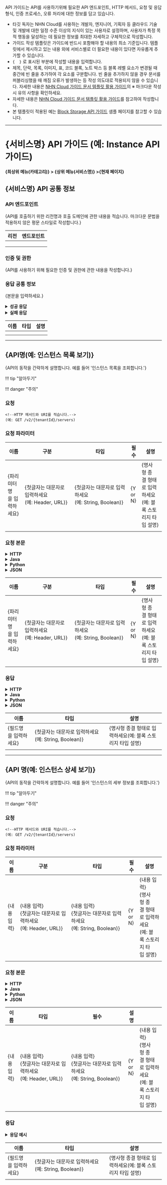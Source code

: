 API 가이드는 API를 사용하기위해 필요한 API 엔드포인트, HTTP 메서드, 요청 및 응답 형식, 인증 프로세스, 오류 처리에 대한 정보를 담고 있습니다.

* 타깃 독자는 NHN Cloud를 사용하는 개발자, 엔지니어, 기획자 등 클라우드 기술 및 개발에 대한 일정 수준 이상의 지식이 있는 사용자로 설정하며, 사용자가 특정 목적 행동을 달성하는 데 필요한 정보를 최대한 자세하고 구체적으로 작성합니다.
* 가이드 작성 템플릿은 가이드에 반드시 포함해야 할 내용의 최소 기준입니다. 템플릿에서 제시하고 있는 내용 외에 서비스별로 더 필요한 내용이 있다면 자유롭게 추가할 수 있습니다.
* `{  }` 로 표시된 부분에 작성할 내용을 입력합니다.
* 제목, 단락, 목록, 이미지, 표, 코드 블록, 노트 박스 등 블록 레벨 요소가 변경될 때 중간에 빈 줄을 추가하여 각 요소를 구분합니다. 빈 줄을 추가하지 않을 경우 문서를 퍼블리싱했을 때 깨짐 오류가 발생하는 등 작성 의도대로 적용되지 않을 수 있습니다. 자세한 내용은 [NHN Cloud 가이드 문서 템플릿 활용 가이드](https://nhnent.dooray.com/share/pages/zzvZY-57RG6imxkuc_-blA)의 ※ 마크다운 작성 시 유의 사항을 확인하세요.
* 자세한 내용은 [NHN Cloud 가이드 문서 템플릿 활용 가이드](https://nhnent.dooray.com/share/pages/zzvZY-57RG6imxkuc_-blA)를 참고하여 작성합니다.
* 본 템플릿이 적용된 예는 [Block Storage API 가이드](https://docs.alpha-nhncloud.com/ko/Open%20Source/TW/ko/api-guide/) 샘플 페이지를 참고할 수 있습니다.

***

# {서비스명} API 가이드 (예: Instance API 가이드)

**{최상위 메뉴(카테고리)} > {상위 메뉴(서비스명)} >{현재 페이지}**

## {서비스명} API 공통 정보

### API 엔드포인트

{API를 호출하기 위한 리전명과 호출 도메인에 관한 내용을 적습니다. 마크다운 문법을 적용하지 않은 평문 스타일로 작성합니다.}

| 리전 | 엔드포인트 |
| --- | ----- |
|  |  |
|  |  |
|  |  |

### 인증 및 권한

{API를 사용하기 위해 필요한 인증 및 권한에 관한 내용을 작성합니다.}

### 응답 공통 정보

{본문을 입력하세요.}

<details>
  <summary><strong>성공 응답</strong></summary>

```
{코드 입력}
```

</details>

<details>
  <summary><strong>실패 응답</strong></summary>

```
{코드 입력}
```

</details>

| 이름 | 타입 | 설명 |
| --- | --- | --- |
|  |  |  |
|  |  |  |

---

## {API명(예: 인스턴스 목록 보기)}

{API의 동작을 간략하게 설명합니다. 예를 들어 '인스턴스 목록을 조회합니다.'}

!!! tip "알아두기"
<!-- API를 사용할 때 사용자가 알아 두면 좋을 참고 사항이나 추가 정보를 제공할 때 사용합니다.-->

!!! danger "주의"
<!--API를 사용할 때 따르지 않을 경우 서비스의 비정상 또는 비효율적 동작이 발생할 수 있는 주의 사항을 표기할 때 사용합니다.-->

### 요청

```
<!--HTTP 메서드와 URI를 적습니다.-->
(예: GET /v2/{tenantId}/servers)
```

### 요청 파라미터

| 이름 | 구분 | 타입 | 필수 | 설명 |
| --- | --- | --- | --- | --- |
| {파리미터명을 입력하세요} | {첫글자는 대문자로 입력하세요(예: Header, URL)} | {첫글자는 대문자로 입력하세요(예: String, Boolean)} | {Y or N} | {명사형 종결 형태로 입력하세요(예: 블록 스토리지 타입 설명} |
|  |  |  |  |  |

### 요청 본문

<!--요청 본문을 요구하지 않는다면 "이 API는 요청 본문을 요구하지 않습니다"로 입력합니다.-->

<details>
  <summary><strong>HTTP</strong></summary>

```

{코드 입력}
```

</details>

<details>
  <summary><strong>Java</strong></summary>

```

{코드 입력}
```

</details>

<details>
  <summary><strong>Python</strong></summary>

```

{코드 입력}
```

</details>

<details>
  <summary><strong>JSON</strong></summary>

```

{코드 입력}
```

</details>

<!--요청 본문의 필드를 설명합니다.-->

| 이름 | 구분 | 타입 | 필수 | 설명 |
| --- | --- | --- | --- | --- |
| {파리미터명을 입력하세요} | {첫글자는 대문자로 입력하세요(예: Header, URL)} | {첫글자는 대문자로 입력하세요(예: String, Boolean)} | {Y or N} | {명사형 종결 형태로 입력하세요(예: 블록 스토리지 타입 설명} |
|  |  |  |  |  |

### 응답

<!--응답 본문을 반환하지 않는다면 "이 API는 응답 본문을 반환하지 않습니다"로 입력합니다.-->
 
<details>
  <summary><strong>HTTP</strong></summary>

```

{코드 입력}
```

</details>

<details>
  <summary><strong>Java</strong></summary>

```

{코드 입력}
```

</details>

<details>
  <summary><strong>Python</strong></summary>

```

{코드 입력}
```

</details>

<details>
  <summary><strong>JSON</strong></summary>

```

{코드 입력}
```

</details>
<!--응답 본문의 필드를 설명합니다.-->

| 이름 | 타입 | 설명 |
| --- | --- | --- |
| {필드명을 입력하세요} | {첫글자는 대문자로 입력하세요(예: String, Boolean)} | {명사형 종결 형태로 입력하세요(예: 블록 스토리지 타입 설명} |
|  |  |  |

***

## {API 명(예: 인스턴스 상세 보기)}

{API의 동작을 간략하게 설명합니다. 예를 들어 '인스턴스의 세부 정보를 조회합니다.'}

!!! tip "알아두기"
<!-- API를 사용할 때 사용자가 알아 두면 좋을 참고 사항이나 추가 정보를 제공할 때 사용합니다.-->

!!! danger "주의"
<!--API를 사용할 때 따르지 않을 경우 서비스의 비정상 또는 비효율적 동작이 발생할 수 있는 주의 사항을 표기할 때 사용합니다.-->

### 요청

```
<!--HTTP 메서드와 URI를 적습니다.-->
(예: GET /v2/{tenantId}/servers)
```

### 요청 파라미터

| 이름 | 구분 | 타입 | 필수 | 설명 |
| --- | --- | --- | --- | --- |
| {내용 입력} | {내용 입력}<br>{첫글자는 대문자로 입력하세요(예: Header, URL)} | {내용 입력}<br>{첫글자는 대문자로 입력하세요(예: String, Boolean)} | {Y or N} | {내용 입력}<br>{명사형 종결 형태로 입력하세요(예: 블록 스토리지 타입 설명} |
|  |  |  |  |  |

### 요청 본문

<!--요청 본문을 요구하지 않는다면 "이 API는 요청 본문을 요구하지 않습니다"로 입력합니다.-->

<details>
  <summary><strong>HTTP</strong></summary>

```

{코드 입력}
```

</details>

<details>
  <summary><strong>Java</strong></summary>

```

{코드 입력}
```

</details>

<details>
  <summary><strong>Python</strong></summary>

```

{코드 입력}
```

</details>

<details>
  <summary><strong>JSON</strong></summary>

```

{코드 입력}
```

</details>

<!--요청 본문의 필드를 설명합니다.-->

| 이름 | 타입 | 필수 | 설명 |  |
| --- | --- | --- | --- | --- |
| {내용 입력} | {내용 입력}<br>{첫글자는 대문자로 입력하세요(예: Header, URL)} | {내용 입력}<br>{첫글자는 대문자로 입력하세요(예: String, Boolean)} | {Y or N} | {내용 입력}<br>{명사형 종결 형태로 입력하세요(예: 블록 스토리지 타입 설명} |
|  |  |  |  |  |

### 응답

<!--응답 본문을 반환하지 않는다면 "이 API는 응답 본문을 반환하지 않습니다"로 입력합니다.-->

<details>
  <summary><strong>응답 예시</strong></summary>

```

{코드 입력}
```

</details>

<!--응답 본문의 필드를 설명합니다.-->

| 이름 | 타입 | 설명 |
| --- | --- | --- |
| {필드명을 입력하세요} | {첫글자는 대문자로 입력하세요(예: String, Boolean)} | {명사형 종결 형태로 입력하세요(예: 블록 스토리지 타입 설명} |
|  |  |  |
